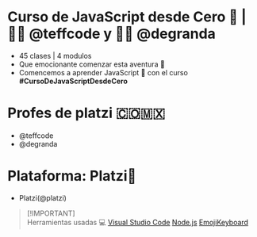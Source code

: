 # Curso de JavaScript desde Cero 💚 | 👩‍💻 @teffcode y 🧑‍💻 @degranda
* 45 clases | 4 modulos 
* Que emocionante comenzar esta aventura 🚀 
* Comencemos a aprender JavaScript 💛 con el curso <strong>#CursoDeJavaScriptDesdeCero</strong> 

# Profes de platzi 🇨🇴🇲🇽
* @teffcode
* @degranda
  
# Plataforma: Platzi💚
* Platzi(@platzi)

> [!IMPORTANT] <br>
> Herramientas usadas 💻
> [Visual Studio Code](https://code.visualstudio.com/)
> [Node.js](https://nodejs.org/en)
> [EmojiKeyboard](https://emojikeyboard.top/)
